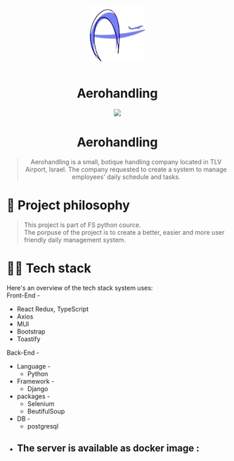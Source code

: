 <img src ="./front/public/aero.png" alt="logo" style="
    display: block;
    margin-left: auto;
    margin-right: auto;
    width: 25%;">
<br/>
<h1 align='center'>Aerohandling</h1>

<div align='center'>

<a href='https://aerohandling.netlify.app/'>
<img src='https://img.shields.io/badge/HOMEPAGE-gray?style=for-the-badge'>
</a>

<br />

# Aerohandling
> Aerohandling is a small, botique handling company located in TLV Airport, Israel.
> The company requested to create a system to manage employees' daily schedule and tasks.
</div>

# 🧐 Project philosophy

> This project is part of FS python cource. <br/>
> The porpuse of the project is to create a better, easier  and more user friendly 
> daily management system.

# 👨‍💻 Tech stack

Here's an overview of the tech stack system uses:<br/>
Front-End - 
- React Redux, TypeScript
- Axios
- MUI
- Bootstrap
- Toastify

Back-End - 
- Language -
    - Python
- Framework -
    - Django
- packages -
    - Selenium
    - BeutifulSoup
- DB - 
    - postgresql
- The server is available as docker image :
    - 
